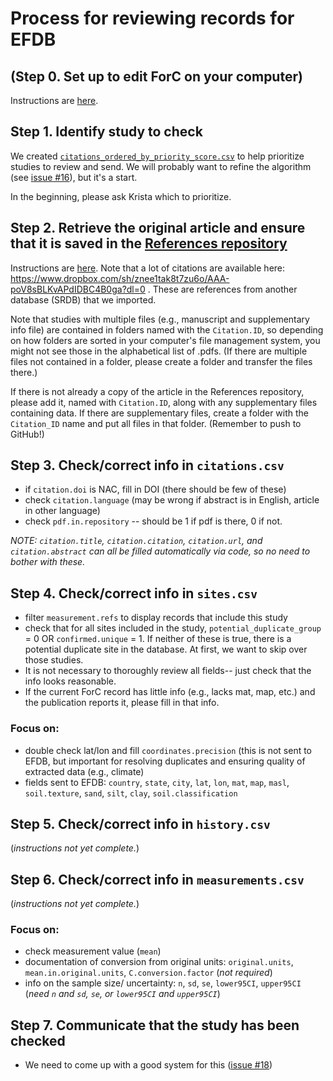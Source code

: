 # Process for reviewing records for EFDB

## (Step 0. Set up to edit ForC on your computer)
Instructions are [here](https://github.com/forc-db/ForC/blob/master/how_to/edit_the_data_(overview).md).

## Step 1. Identify study to check
We created [`citations_ordered_by_priority_score.csv`](https://github.com/forc-db/IPCC-EFDB-integration/blob/main/data/citations_ordered_by_priority_score.csv) to help prioritize studies to review and send. We will probably want to refine the algorithm (see [issue #16](https://github.com/forc-db/IPCC-EFDB-integration/issues/16)), but it's a start. 

In the beginning, please ask Krista which to prioritize. 

## Step 2. Retrieve the original article and ensure that it is saved in the [References repository](https://github.com/forc-db/References)
Instructions are [here](https://github.com/forc-db/ForC/blob/master/how_to/find_original_publications.md). Note that a lot of citations are available here: https://www.dropbox.com/sh/znee1tak8t7zu6o/AAA-poV8sBLKvAPdIDBC4B0ga?dl=0 . These are references from another database (SRDB) that we imported. 

Note that studies with multiple files (e.g., manuscript and supplementary info file) are contained in folders named with the `Citation.ID`, so depending on how folders are sorted in your computer's file management system, you might not see those in the alphabetical list of .pdfs. (If there are multiple files not contained in a folder, please create a folder and transfer the files there.)

If there is not already a copy of the article in the References repository, please add it, named with `Citation.ID`, along with any supplementary files containing data. If there are supplementary files, create a folder with the `Citation_ID` name and put all files in that folder. (Remember to push to GitHub!)

## Step 3. Check/correct info in `citations.csv`
- if `citation.doi` is NAC, fill in DOI (there should be few of these)
- check `citation.language` (may be wrong if abstract is in English, article in other language)
- check `pdf.in.repository` -- should be 1 if pdf is there, 0 if not.

*NOTE: `citation.title`, `citation.citation`, `citation.url`, and `citation.abstract` can all be filled automatically via code, so no need to bother with these.*

## Step 4. Check/correct info in `sites.csv`
- filter `measurement.refs` to display records that include this study
- check that for all sites included in the study, `potential_duplicate_group` = 0 OR `confirmed.unique` = 1. If neither of these is true, there is a potential duplicate site in the database. At first, we want to skip over those studies.
- It is not necessary to thoroughly review all fields-- just check that the info looks reasonable. 
- If the current ForC record has little info (e.g., lacks mat, map, etc.) and the publication reports it, please fill in that info.
 
### Focus on:
- double check lat/lon and fill `coordinates.precision` (this is not sent to EFDB, but important for resolving duplicates and ensuring quality of extracted data (e.g., climate)
- fields sent to EFDB:
      `country`,
      `state`,
      `city`,
      `lat`,
      `lon`,
      `mat`,
      `map`,
      `masl`,
      `soil.texture`,
      `sand`,
      `silt`,
      `clay`,
      `soil.classification`


## Step 5. Check/correct info in `history.csv`
(*instructions not yet complete.*)

## Step 6. Check/correct info in `measurements.csv`
(*instructions not yet complete.*)

### Focus on:
- check measurement value (`mean`)
- documentation of conversion from original units: `original.units`, `mean.in.original.units`, `C.conversion.factor` (*not required*)
- info on the sample size/ uncertainty: `n`, `sd`, `se`, `lower95CI`, `upper95CI` (*need `n` and `sd`, `se`, or `lower95CI` and `upper95CI`*)

## Step 7. Communicate that the study has been checked
- We need to come up with a good system for this ([issue #18](https://github.com/forc-db/IPCC-EFDB-integration/issues/18))

